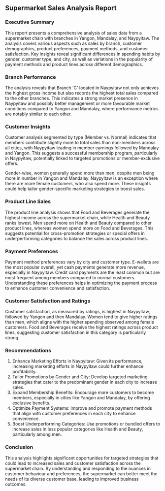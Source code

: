 ## Supermarket Sales Analysis Report
### Executive Summary

This report presents a comprehensive analysis of sales data from a supermarket chain with branches in Yangon, Mandalay, and Naypyitaw. The analysis covers various aspects such as sales by branch, customer demographics, product preferences, payment methods, and customer satisfaction. Key insights reveal significant differences in spending habits by gender, customer type, and city, as well as variations in the popularity of payment methods and product lines across different demographics.

### Branch Performance

The analysis reveals that Branch 'C' located in Naypyitaw not only achieves the highest gross income but also records the highest total sales compared to the other branches. This indicates a strong market presence in Naypyitaw and possibly better management or more favourable market conditions compared to Yangon and Mandalay, where performance metrics are notably similar to each other.

### Customer Insights

Customer analysis segmented by type (Member vs. Normal) indicates that members contribute slightly more to total sales than non-members across all cities, with Naypyitaw leading in member earnings followed by Mandalay and Yangon. This suggests a successful membership program, particularly in Naypyitaw, potentially linked to targeted promotions or member-exclusive offers.

Gender-wise, women generally spend more than men, despite men being more in number in Yangon and Mandalay. Naypyitaw is an exception where there are more female customers, who also spend more. These insights could help tailor gender-specific marketing strategies to boost sales.

### Product Line Sales

The product line analysis shows that Food and Beverages generate the highest income across the supermarket chain, while Health and Beauty ranks lowest. Men spend more on Health and Beauty compared to other product lines, whereas women spend more on Food and Beverages. This suggests potential for cross-promotion strategies or special offers in underperforming categories to balance the sales across product lines.

### Payment Preferences

Payment method preferences vary by city and customer type. E-wallets are the most popular overall, yet cash payments generate more revenue, especially in Naypyitaw. Credit card payments are the least common but are most frequent among members compared to normal customers. Understanding these preferences helps in optimizing the payment process to enhance customer convenience and satisfaction.

### Customer Satisfaction and Ratings

Customer satisfaction, as measured by ratings, is highest in Naypyitaw, followed by Yangon and then Mandalay. Women tend to give higher ratings than men, which aligns with the higher spending observed among female customers. Food and Beverages receive the highest ratings across product lines, suggesting customer satisfaction in this category is particularly strong.

### Recommendations

1. Enhance Marketing Efforts in Naypyitaw: Given its performance, increasing marketing efforts in Naypyitaw could further enhance profitability.
2. Tailor Promotions by Gender and City: Develop targeted marketing strategies that cater to the predominant gender in each city to increase sales.
3. Expand Membership Benefits: Encourage more customers to become members, especially in cities like Yangon and Mandalay, by offering exclusive benefits.
4. Optimize Payment Systems: Improve and promote payment methods that align with customer preferences in each city to enhance convenience.
5. Boost Underperforming Categories: Use promotions or bundled offers to increase sales in less popular categories like Health and Beauty, particularly among men.

### Conclusion

This analysis highlights significant opportunities for targeted strategies that could lead to increased sales and customer satisfaction across the supermarket chain. By understanding and responding to the nuances in customer behaviour and preferences, the supermarket can better meet the needs of its diverse customer base, leading to improved business outcomes.

